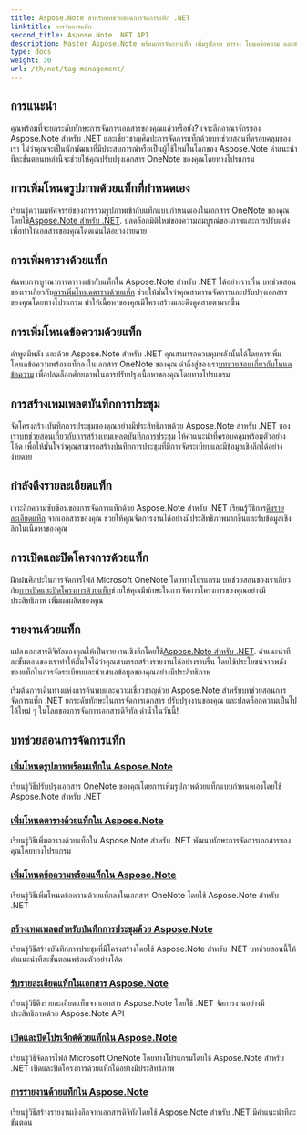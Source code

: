 ```yaml
---
title: Aspose.Note สำหรับบทช่วยสอนการจัดการแท็ก .NET
linktitle: การจัดการแท็ก
second_title: Aspose.Note .NET API
description: Master Aspose.Note พร้อมการจัดการแท็ก เพิ่มรูปภาพ ตาราง โหนดข้อความ และสร้างบันทึกการประชุม ดึงรายละเอียดแท็กและปรับปรุงการจัดการเอกสาร
type: docs
weight: 30
url: /th/net/tag-management/
---
```


## การแนะนำ

คุณพร้อมที่จะยกระดับทักษะการจัดการเอกสารของคุณแล้วหรือยัง? เจาะลึกอาณาจักรของ Aspose.Note สำหรับ .NET และเชี่ยวชาญศิลปะการจัดการแท็กด้วยบทช่วยสอนที่ครอบคลุมของเรา ไม่ว่าคุณจะเป็นนักพัฒนาที่มีประสบการณ์หรือเป็นผู้ใช้ใหม่ในโลกของ Aspose.Note คำแนะนำทีละขั้นตอนเหล่านี้จะช่วยให้คุณปรับปรุงเอกสาร OneNote ของคุณโดยทางโปรแกรม

## การเพิ่มโหนดรูปภาพด้วยแท็กที่กำหนดเอง
 เรียนรู้ความมหัศจรรย์ของการรวมรูปภาพเข้ากับแท็กแบบกำหนดเองในเอกสาร OneNote ของคุณโดยใช้[Aspose.Note สำหรับ .NET](./add-image-node-tag/). ปลดล็อกมิติใหม่ของความสมบูรณ์ของภาพและการปรับแต่งเพื่อทำให้เอกสารของคุณโดดเด่นได้อย่างง่ายดาย

## การเพิ่มตารางด้วยแท็ก
 ค้นพบการบูรณาการตารางเข้ากับแท็กใน Aspose.Note สำหรับ .NET ได้อย่างราบรื่น บทช่วยสอนของเราเกี่ยวกับ[การเพิ่มโหนดตารางด้วยแท็ก](./add-table-node-tag/) ช่วยให้มั่นใจว่าคุณสามารถจัดการและปรับปรุงเอกสารของคุณโดยทางโปรแกรม ทำให้เนื้อหาของคุณมีโครงสร้างและดึงดูดสายตามากขึ้น

## การเพิ่มโหนดข้อความด้วยแท็ก
คำพูดมีพลัง และด้วย Aspose.Note สำหรับ .NET คุณสามารถควบคุมพลังนั้นได้โดยการเพิ่มโหนดข้อความพร้อมแท็กลงในเอกสาร OneNote ของคุณ ดำดิ่งสู่ของเรา[บทช่วยสอนเกี่ยวกับโหนดข้อความ](./add-text-node-tag/) เพื่อปลดล็อกศักยภาพในการปรับปรุงเนื้อหาของคุณโดยทางโปรแกรม

## การสร้างเทมเพลตบันทึกการประชุม
 จัดโครงสร้างบันทึกการประชุมของคุณอย่างมีประสิทธิภาพด้วย Aspose.Note สำหรับ .NET ของเรา[บทช่วยสอนเกี่ยวกับการสร้างเทมเพลตบันทึกการประชุม](./generate-template-meeting-notes/) ให้คำแนะนำที่ครอบคลุมพร้อมตัวอย่างโค้ด เพื่อให้มั่นใจว่าคุณสามารถสร้างบันทึกการประชุมที่มีการจัดระเบียบและมีข้อมูลเชิงลึกได้อย่างง่ายดาย

## กำลังดึงรายละเอียดแท็ก
 เจาะลึกความซับซ้อนของการจัดการแท็กด้วย Aspose.Note สำหรับ .NET เรียนรู้วิธีการ[ดึงรายละเอียดแท็ก](./get-tag-details/) จากเอกสารของคุณ ช่วยให้คุณจัดการงานได้อย่างมีประสิทธิภาพมากขึ้นและรับข้อมูลเชิงลึกในเนื้อหาของคุณ

## การเปิดและปิดโครงการด้วยแท็ก
 ฝึกฝนศิลปะในการจัดการไฟล์ Microsoft OneNote โดยทางโปรแกรม บทช่วยสอนของเราเกี่ยวกับ[การเปิดและปิดโครงการด้วยแท็ก](./open-close-projects-tags/)ช่วยให้คุณมีทักษะในการจัดการโครงการของคุณอย่างมีประสิทธิภาพ เพิ่มผลผลิตของคุณ

## รายงานด้วยแท็ก
 แปลงเอกสารดิจิทัลของคุณให้เป็นรายงานเชิงลึกโดยใช้[Aspose.Note สำหรับ .NET](./reporting-tags/). คำแนะนำทีละขั้นตอนของเราทำให้มั่นใจได้ว่าคุณสามารถสร้างรายงานได้อย่างราบรื่น โดยใช้ประโยชน์จากพลังของแท็กในการจัดระเบียบและนำเสนอข้อมูลของคุณอย่างมีประสิทธิภาพ

เริ่มต้นการเดินทางแห่งการค้นพบและความเชี่ยวชาญด้วย Aspose.Note สำหรับบทช่วยสอนการจัดการแท็ก .NET ยกระดับทักษะในการจัดการเอกสาร ปรับปรุงงานของคุณ และปลดล็อกความเป็นไปได้ใหม่ ๆ ในโลกของการจัดการเอกสารดิจิทัล ดำน้ำในวันนี้!
## บทช่วยสอนการจัดการแท็ก
### [เพิ่มโหนดรูปภาพพร้อมแท็กใน Aspose.Note](./add-image-node-tag/)
เรียนรู้วิธีปรับปรุงเอกสาร OneNote ของคุณโดยการเพิ่มรูปภาพด้วยแท็กแบบกำหนดเองโดยใช้ Aspose.Note สำหรับ .NET
### [เพิ่มโหนดตารางด้วยแท็กใน Aspose.Note](./add-table-node-tag/)
เรียนรู้วิธีเพิ่มตารางด้วยแท็กใน Aspose.Note สำหรับ .NET พัฒนาทักษะการจัดการเอกสารของคุณโดยทางโปรแกรม
### [เพิ่มโหนดข้อความพร้อมแท็กใน Aspose.Note](./add-text-node-tag/)
เรียนรู้วิธีเพิ่มโหนดข้อความด้วยแท็กลงในเอกสาร OneNote โดยใช้ Aspose.Note สำหรับ .NET
### [สร้างเทมเพลตสำหรับบันทึกการประชุมด้วย Aspose.Note](./generate-template-meeting-notes/)
เรียนรู้วิธีสร้างบันทึกการประชุมที่มีโครงสร้างโดยใช้ Aspose.Note สำหรับ .NET บทช่วยสอนนี้ให้คำแนะนำทีละขั้นตอนพร้อมตัวอย่างโค้ด
### [รับรายละเอียดแท็กในเอกสาร Aspose.Note](./get-tag-details/)
เรียนรู้วิธีดึงรายละเอียดแท็กจากเอกสาร Aspose.Note โดยใช้ .NET จัดการงานอย่างมีประสิทธิภาพด้วย Aspose.Note API
### [เปิดและปิดโปรเจ็กต์ด้วยแท็กใน Aspose.Note](./open-close-projects-tags/)
เรียนรู้วิธีจัดการไฟล์ Microsoft OneNote โดยทางโปรแกรมโดยใช้ Aspose.Note สำหรับ .NET เปิดและปิดโครงการด้วยแท็กได้อย่างมีประสิทธิภาพ
### [การรายงานด้วยแท็กใน Aspose.Note](./reporting-tags/)
เรียนรู้วิธีสร้างรายงานเชิงลึกจากเอกสารดิจิทัลโดยใช้ Aspose.Note สำหรับ .NET มีคำแนะนำทีละขั้นตอน
